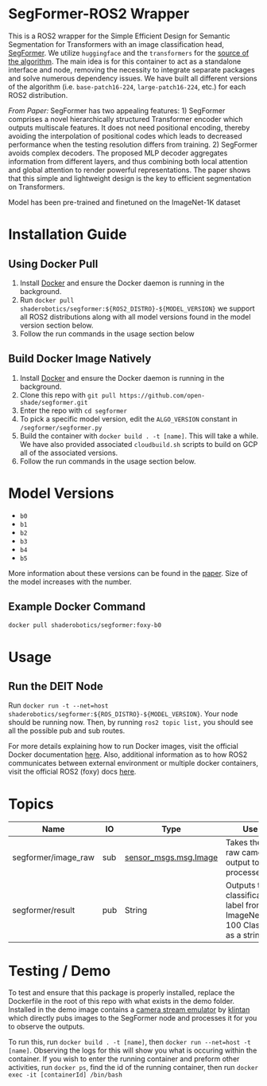 # SegFormer-ROS2 Wrapper

This is a ROS2 wrapper for the Simple Efficient Design for Semantic Segmentation for Transformers with an image classification head, [SegFormer](https://arxiv.org/abs/2105.15203). We utilize `huggingface` and the `transformers` for the [source of the algorithm](https://huggingface.co/nvidia/mit-b3). The main idea is for this container to act as a standalone interface and node, removing the necessity to integrate separate packages and solve numerous dependency issues. We have built all different versions of the algorithm (i.e. `base-patch16-224`, `large-patch16-224`, etc.) for each ROS2 distribution.

*From Paper:* SegFormer has two appealing features: 1) SegFormer comprises a novel hierarchically structured Transformer encoder which outputs multiscale features. It does not need positional encoding, thereby avoiding the interpolation of positional codes which leads to decreased performance when the testing resolution differs from training. 2) SegFormer avoids complex decoders. The proposed MLP decoder aggregates information from different layers, and thus combining both local attention and global attention to render powerful representations. The paper shows that this simple and lightweight design is the key to efficient segmentation on Transformers.

Model has been pre-trained and finetuned on the ImageNet-1K dataset

# Installation Guide

## Using Docker Pull
1. Install [Docker](https://www.docker.com/) and ensure the Docker daemon is running in the background.
2. Run ```docker pull shaderobotics/segformer:${ROS2_DISTRO}-${MODEL_VERSION}``` we support all ROS2 distributions along with all model versions found in the model version section below.
3. Follow the run commands in the usage section below

## Build Docker Image Natively
1. Install [Docker](https://www.docker.com/) and ensure the Docker daemon is running in the background.
2. Clone this repo with ```git pull https://github.com/open-shade/segformer.git```
3. Enter the repo with ```cd segformer```
4. To pick a specific model version, edit the `ALGO_VERSION` constant in `/segformer/segformer.py`
5. Build the container with ```docker build . -t [name]```. This will take a while. We have also provided associated `cloudbuild.sh` scripts to build on GCP all of the associated versions.
6. Follow the run commands in the usage section below.

# Model Versions

* ```b0```
* ```b1```
* ```b2```
* ```b3```
* ```b4```
* ```b5```

More information about these versions can be found in the [paper](https://arxiv.org/abs/2105.15203). Size of the model increases with the number.

## Example Docker Command

```bash
docker pull shaderobotics/segformer:foxy-b0
```

# Usage
## Run the DEIT Node 
Run ```docker run -t --net=host shaderobotics/segformer:${ROS_DISTRO}-${MODEL_VERSION}```. Your node should be running now. Then, by running ```ros2 topic list,``` you should see all the possible pub and sub routes.

For more details explaining how to run Docker images, visit the official Docker documentation [here](https://docs.docker.com/engine/reference/run/). Also, additional information as to how ROS2 communicates between external environment or multiple docker containers, visit the official ROS2 (foxy) docs [here](https://docs.ros.org/en/foxy/How-To-Guides/Run-2-nodes-in-single-or-separate-docker-containers.html#). 

# Topics

| Name                   | IO  | Type                             | Use                                                               |
|------------------------|-----|----------------------------------|-------------------------------------------------------------------|
| segformer/image_raw       | sub | [sensor_msgs.msg.Image](http://docs.ros.org/en/noetic/api/sensor_msgs/html/msg/Image.html)            | Takes the raw camera output to be processed                       |
 | segformer/result           | pub | String            | Outputs the classification label from ImageNet 100 Classes as a string |

# Testing / Demo
To test and ensure that this package is properly installed, replace the Dockerfile in the root of this repo with what exists in the demo folder. Installed in the demo image contains a [camera stream emulator](https://github.com/klintan/ros2_video_streamer) by [klintan](https://github.com/klintan) which directly pubs images to the SegFormer node and processes it for you to observe the outputs.

To run this, run ```docker build . -t [name]```, then ```docker run --net=host -t [name]```. Observing the logs for this will show you what is occuring within the container. If you wish to enter the running container and preform other activities, run ```docker ps```, find the id of the running container, then run ```docker exec -it [containerId] /bin/bash```